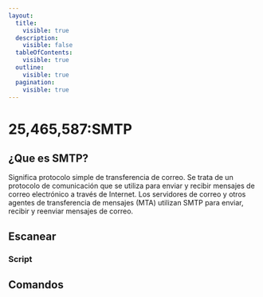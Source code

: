 ```yaml
---
layout:
  title:
    visible: true
  description:
    visible: false
  tableOfContents:
    visible: true
  outline:
    visible: true
  pagination:
    visible: true
---
```


# 25,465,587:SMTP

## ¿Que es SMTP?

Significa protocolo simple de transferencia de correo. Se trata de un protocolo de comunicación que se utiliza para enviar y recibir mensajes de correo electrónico a través de Internet. Los servidores de correo y otros agentes de transferencia de mensajes (MTA) utilizan SMTP para enviar, recibir y reenviar mensajes de correo.

## Escanear

### Script

## Comandos
